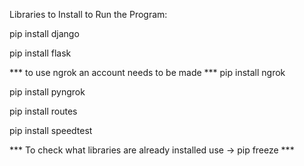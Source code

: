 Libraries to Install to Run the Program:

pip install django

pip install flask

*** to use ngrok an account needs to be made ***
pip install ngrok

pip install pyngrok

pip install routes

pip install speedtest 

*** To check what libraries are already installed use -> pip freeze ***
